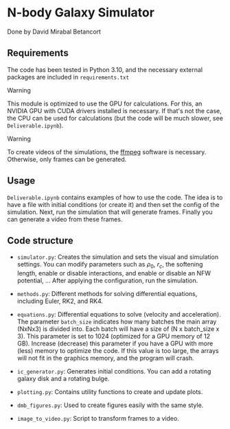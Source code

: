 # N-body Galaxy Simulator

Done by David Mirabal Betancort


## Requirements

The code has been tested in Python 3.10, and the necessary external packages are included in `requirements.txt`

> [!WARNING]
>  This module is optimized to use the GPU for calculations. For this, an NVIDIA GPU with CUDA drivers installed is necessary. If that's not the case, the CPU can be used for calculations (but the code will be much slower, see `Deliverable.ipynb`).

> [!WARNING]
>  To create videos of the simulations, the [ffmpeg](https://ffmpeg.org/) software is necessary. Otherwise, only frames can be generated.

## Usage

`Deliverable.ipynb` contains examples of how to use the code. The idea is to have a file with initial conditions (or create it) and then set the config of the simulation. Next, run the simulation that will generate frames. Finally you can generate a video from these frames.

## Code structure

* `simulator.py`: Creates the simulation and sets the visual and simulation settings. You can modify parameters such as $\rho_0$, $r_c$, the softening length, enable or disable interactions, and enable or disable an NFW potential, ... After applying the configuration, run the simulation.

* `methods.py`: Different methods for solving differential equations, including Euler, RK2, and RK4.

* `equations.py`: Differential equations to solve (velocity and acceleration). The parameter `batch_size` indicates how many batches the main array (NxNx3) is divided into. Each batch will have a size of (N x batch_size x 3). This parameter is set to 1024 (optimized for a GPU memory of 12 GB). Increase (decrease) this parameter if you have a GPU with more (less) memory to optimize the code. If this value is too large, the arrays will not fit in the graphics memory, and the program will crash.

* `ic_generator.py`: Generates initial conditions. You can add a rotating galaxy disk and a rotating bulge.

* `plotting.py`: Contains utility functions to create and update plots.

* `dmb_figures.py`: Used to create figures easily with the same style.

* `image_to_video.py`: Script to transform frames to a video.
